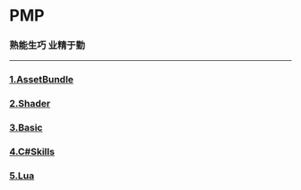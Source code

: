 # PMP

### 熟能生巧 业精于勤

***

### [1.AssetBundle](/PMP/Assets/1.AssetBundle/1.AssetBundle.md)

### [2.Shader](/PMP/Assets/2.Shader/2.Shader.md)

### [3.Basic](/PMP/Assets/3.Basic/3.Basic.md)

### [4.C#Skills](/PMP/Assets/4.C#Skills/4.C#Skills.md)

### [5.Lua](/PMP/Assets/5.Lua/5.Lua.md)



